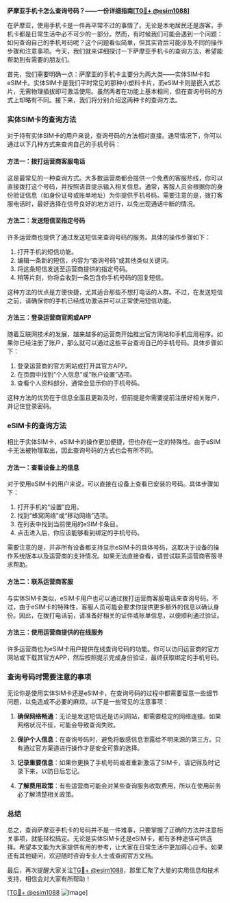 **萨摩亚手机卡怎么查询号码？——一份详细指南[[TG💪+ @esim1088](https://t.me/s/esim1088)]**

在萨摩亚，使用手机卡是一件再平常不过的事情了。无论是本地居民还是游客，手机卡都是日常生活中必不可少的一部分。然而，有时候我们可能会遇到一个问题：如何查询自己的手机号码呢？这个问题看似简单，但其实背后可能涉及不同的操作步骤和注意事项。今天，我们就来详细探讨一下萨摩亚手机卡的查询方法，希望能帮助到有需要的朋友们。

首先，我们需要明确一点：萨摩亚的手机卡主要分为两大类——实体SIM卡和eSIM卡。实体SIM卡是我们平时常见的那种小塑料卡片，而eSIM卡则是嵌入式芯片，无需物理插拔即可激活使用。虽然两者在功能上基本相同，但在查询号码的方式上却略有不同。接下来，我们将分别介绍这两种卡的查询方法。

### 实体SIM卡的查询方法

对于持有实体SIM卡的用户来说，查询号码的方法相对直接。通常情况下，你可以通过以下几种方式来查询自己的手机号码：

#### 方法一：拨打运营商客服电话
这是最常见的一种查询方式。大多数运营商都会提供一个免费的客服热线，你可以直接拨打这个号码，并按照语音提示输入相关信息。通常，客服人员会根据你的身份验证信息（如身份证号或账单地址）为你提供手机号码。需要注意的是，拨打客服电话时，最好选择在信号良好的地方进行，以免出现通话中断的情况。

#### 方法二：发送短信至指定号码
许多运营商也提供了通过发送短信来查询号码的服务。具体的操作步骤如下：
1. 打开手机的短信功能。
2. 编辑一条新的短信，内容为“查询号码”或其他类似关键词。
3. 将这条短信发送至运营商提供的指定号码。
4. 稍等片刻，你将会收到一条包含你手机号码的回复短信。

这种方法的优点是方便快捷，尤其适合那些不想打电话的人群。不过，在发送短信之前，请确保你的手机已经成功激活并可以正常使用短信功能。

#### 方法三：登录运营商官网或APP
随着互联网技术的发展，越来越多的运营商开始推出官方网站和手机应用程序。如果你已经注册了账户，那么就可以通过这些平台查询自己的手机号码。具体步骤如下：
1. 登录运营商的官方网站或打开其官方APP。
2. 在页面中找到“个人信息”或“账户设置”选项。
3. 查看个人资料部分，通常会显示你的手机号码。

这种方法的优势在于信息全面且更新及时，但前提是你需要提前注册好相关账户，并记住登录密码。

### eSIM卡的查询方法

相比于实体SIM卡，eSIM卡的操作更加便捷，但也存在一定的特殊性。由于eSIM卡无法被物理取出，因此查询号码的方式也会有所不同。

#### 方法一：查看设备上的信息
对于使用eSIM卡的用户来说，可以直接在设备上查看已安装的号码。具体步骤如下：
1. 打开手机的“设置”应用。
2. 找到“蜂窝网络”或“移动网络”选项。
3. 在列表中找到当前使用的eSIM卡条目。
4. 点击进入后，你应该能够看到绑定的手机号码。

需要注意的是，并非所有设备都支持显示eSIM卡的具体号码，这取决于设备的操作系统版本以及运营商的支持情况。如果无法直接查看，请尝试联系运营商客服寻求帮助。

#### 方法二：联系运营商客服
与实体SIM卡类似，eSIM卡用户也可以通过拨打运营商客服电话来查询号码。不过，由于eSIM卡的特殊性，客服人员可能会要求你提供更多额外的信息以确认身份。因此，在拨打电话前，请准备好相关的证件或账单信息，以便顺利通过验证。

#### 方法三：使用运营商提供的在线服务
许多运营商也为eSIM卡用户提供在线查询号码的功能。你可以访问运营商的官方网站或下载其官方APP，然后按照提示完成身份验证，最终获取绑定的手机号码。

### 查询号码时需要注意的事项

无论你是使用实体SIM卡还是eSIM卡，在查询号码的过程中都需要留意一些细节问题，以免造成不必要的麻烦。以下是一些常见的注意事项：

1. **确保网络畅通**：无论是发送短信还是访问网站，都需要稳定的网络连接。如果网络状况不佳，可能会导致查询失败。
   
2. **保护个人信息**：在查询号码时，避免将敏感信息泄露给不明来源的第三方。只有通过官方渠道进行操作才是安全可靠的选择。

3. **记录重要信息**：如果你更换了手机号码或者重新激活了SIM卡，请记得及时记录下来，以防日后忘记。

4. **了解费用政策**：有些运营商可能会对某些查询服务收取费用，所以在使用前务必了解清楚相关政策。

### 总结

总之，查询萨摩亚手机卡的号码并不是一件难事，只要掌握了正确的方法并注意相关事项，就能轻松搞定。无论是实体SIM卡还是eSIM卡，都有多种途径可供选择。希望本文能为大家提供有用的参考，让大家在日常生活中更加得心应手。如果还有其他疑问，欢迎随时咨询专业人士或查阅官方文档。

最后，再次提醒大家关注[TG💪+ @esim1088](https://t.me/s/esim1088)，那里汇聚了大量的实用信息和技术支持，相信会对大家有所帮助！

[[TG💪+ @esim1088](https://t.me/s/esim1088) ![Image](https://i.postimg.cc/4NQfJmqS/Snipaste-2025-05-13-00-14-12.png)]